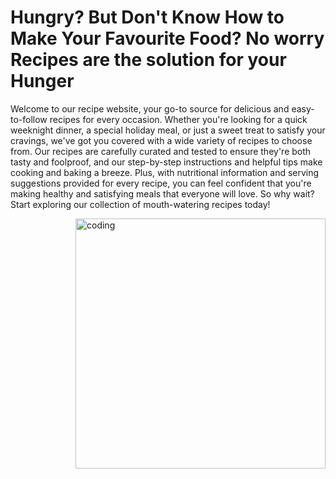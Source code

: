 # Hungry? But Don't Know How to Make Your Favourite Food? No worry Recipes are the solution for your Hunger

<p>Welcome to our recipe website, your go-to source for delicious and easy-to-follow recipes for every occasion. Whether you're looking for a quick weeknight dinner, a special holiday meal, or just a sweet treat to satisfy your cravings, we've got you covered with a wide variety of recipes to choose from. Our recipes are carefully curated and tested to ensure they're both tasty and foolproof, and our step-by-step instructions and helpful tips make cooking and baking a breeze. Plus, with nutritional information and serving suggestions provided for every recipe, you can feel confident that you're making healthy and satisfying meals that everyone will love. So why wait? Start exploring our collection of mouth-watering recipes today!</p>
<img align="right" alt="coding" width="400" src="https://i.pinimg.com/originals/2c/64/79/2c6479c148dfbe395089a93e8c726f87.gif">
